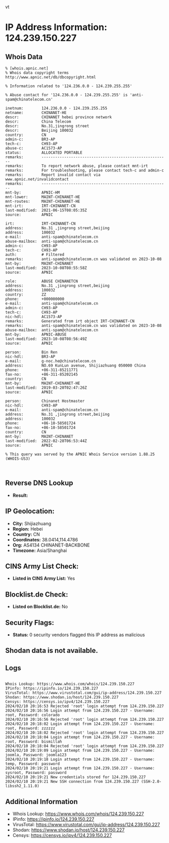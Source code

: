 vt
# IP Address Information: 124.239.150.227

## Whois Data
```
% [whois.apnic.net]
% Whois data copyright terms    http://www.apnic.net/db/dbcopyright.html

% Information related to '124.236.0.0 - 124.239.255.255'

% Abuse contact for '124.236.0.0 - 124.239.255.255' is 'anti-spam@chinatelecom.cn'

inetnum:        124.236.0.0 - 124.239.255.255
netname:        CHINANET-HE
descr:          CHINANET hebei province network
descr:          China Telecom
descr:          No.31,jingrong street
descr:          Beijing 100032
country:        CN
admin-c:        BR3-AP
tech-c:         CH93-AP
abuse-c:        AC1573-AP
status:         ALLOCATED PORTABLE
remarks:        --------------------------------------------------------
remarks:        To report network abuse, please contact mnt-irt
remarks:        For troubleshooting, please contact tech-c and admin-c
remarks:        Report invalid contact via www.apnic.net/invalidcontact
remarks:        --------------------------------------------------------
mnt-by:         APNIC-HM
mnt-lower:      MAINT-CHINANET-HE
mnt-routes:     MAINT-CHINANET-HE
mnt-irt:        IRT-CHINANET-CN
last-modified:  2021-06-15T08:05:35Z
source:         APNIC

irt:            IRT-CHINANET-CN
address:        No.31 ,jingrong street,beijing
address:        100032
e-mail:         anti-spam@chinatelecom.cn
abuse-mailbox:  anti-spam@chinatelecom.cn
admin-c:        CH93-AP
tech-c:         CH93-AP
auth:           # Filtered
remarks:        anti-spam@chinatelecom.cn was validated on 2023-10-08
mnt-by:         MAINT-CHINANET
last-modified:  2023-10-08T08:55:58Z
source:         APNIC

role:           ABUSE CHINANETCN
address:        No.31 ,jingrong street,beijing
address:        100032
country:        ZZ
phone:          +000000000
e-mail:         anti-spam@chinatelecom.cn
admin-c:        CH93-AP
tech-c:         CH93-AP
nic-hdl:        AC1573-AP
remarks:        Generated from irt object IRT-CHINANET-CN
remarks:        anti-spam@chinatelecom.cn was validated on 2023-10-08
abuse-mailbox:  anti-spam@chinatelecom.cn
mnt-by:         APNIC-ABUSE
last-modified:  2023-10-08T08:56:49Z
source:         APNIC

person:         Bin Ren
nic-hdl:        BR3-AP
e-mail:         g-noc.he@chinatelecom.cn
address:        NO.69 KunLun avenue, Shijiazhuang 050000 China
phone:          +86-311-85211771
fax-no:         +86-311-85202145
country:        CN
mnt-by:         MAINT-CHINANET-HE
last-modified:  2019-03-20T02:47:26Z
source:         APNIC

person:         Chinanet Hostmaster
nic-hdl:        CH93-AP
e-mail:         anti-spam@chinatelecom.cn
address:        No.31 ,jingrong street,beijing
address:        100032
phone:          +86-10-58501724
fax-no:         +86-10-58501724
country:        CN
mnt-by:         MAINT-CHINANET
last-modified:  2022-02-28T06:53:44Z
source:         APNIC

% This query was served by the APNIC Whois Service version 1.88.25 (WHOIS-US3)



```
## Reverse DNS Lookup
- **Result:** 

## IP Geolocation:
- **City:** Shijiazhuang
- **Region:** Hebei
- **Country:** CN
- **Coordinates:** 38.0414,114.4786
- **Org:** AS4134 CHINANET-BACKBONE
- **Timezone:** Asia/Shanghai

## CINS Army List Check:
- **Listed in CINS Army List:** 
Yes

## Blocklist.de Check:
- **Listed on Blocklist.de:** 
No

## Security Flags:
- **Status:** 0 security vendors flagged this IP address as malicious

## Shodan data is not available.

## Logs
```

Whois Lookup: https://www.whois.com/whois/124.239.150.227
IPinfo: https://ipinfo.io/124.239.150.227
VirusTotal: https://www.virustotal.com/gui/ip-address/124.239.150.227
Shodan: https://www.shodan.io/host/124.239.150.227
Censys: https://censys.io/ipv4/124.239.150.227
2024/02/10 20:16:53 Rejected 'root' login attempt from 124.239.150.227
2024/02/10 20:16:56 Login attempt from 124.239.150.227 - Username: root, Password: colorado
2024/02/10 20:16:56 Rejected 'root' login attempt from 124.239.150.227
2024/02/10 20:18:02 Login attempt from 124.239.150.227 - Username: root, Password: zzzzzz
2024/02/10 20:18:02 Rejected 'root' login attempt from 124.239.150.227
2024/02/10 20:18:04 Login attempt from 124.239.150.227 - Username: root, Password: bismillah
2024/02/10 20:18:04 Rejected 'root' login attempt from 124.239.150.227
2024/02/10 20:19:09 Login attempt from 124.239.150.227 - Username: joomla, Password: joomla123
2024/02/10 20:19:18 Login attempt from 124.239.150.227 - Username: temp, Password: password
2024/02/10 20:19:21 Login attempt from 124.239.150.227 - Username: sysroot, Password: password
2024/02/10 20:19:21 New credentials stored for 124.239.150.227
2024/02/10 20:19:21 New SSH connection from 124.239.150.227 (SSH-2.0-libssh2_1.11.0)

```
## Additional Information
- Whois Lookup: https://www.whois.com/whois/124.239.150.227
- IPinfo: https://ipinfo.io/124.239.150.227
- VirusTotal: https://www.virustotal.com/gui/ip-address/124.239.150.227
- Shodan: https://www.shodan.io/host/124.239.150.227
- Censys: https://censys.io/ipv4/124.239.150.227

